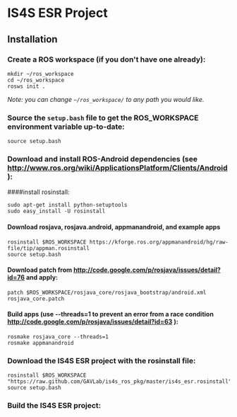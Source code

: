 # IS4S ESR Project

## Installation

### Create a ROS workspace (if you don't have one already):

    mkdir ~/ros_workspace
    cd ~/ros_workspace
    rosws init .

_Note: you can change `~/ros_workspace/` to any path you would like._

### Source the `setup.bash` file to get the ROS_WORKSPACE environment variable up-to-date:

    source setup.bash

### Download and install ROS-Android dependencies (see http://www.ros.org/wiki/ApplicationsPlatform/Clients/Android ):
####install rosinstall:

    sudo apt-get install python-setuptools
    sudo easy_install -U rosinstall


#### Download rosjava, rosjava.android, appmanandroid, and example apps

    rosinstall $ROS_WORKSPACE https://kforge.ros.org/appmanandroid/hg/raw-file/tip/appman.rosinstall
    source setup.bash
    
#### Download patch from http://code.google.com/p/rosjava/issues/detail?id=76 and apply:     
    
    patch $ROS_WORKSPACE/rosjava_core/rosjava_bootstrap/android.xml rosjava_core.patch
    
#### Build apps (use --threads=1 to prevent an error from a race condition http://code.google.com/p/rosjava/issues/detail?id=63 ):

    rosmake rosjava_core --threads=1
    rosmake appmanandroid

### Download the IS4S ESR project with the rosinstall file:

    rosinstall $ROS_WORKSPACE "https://raw.github.com/GAVLab/is4s_ros_pkg/master/is4s_esr.rosinstall"
    source setup.bash

### Build the IS4S ESR project:

